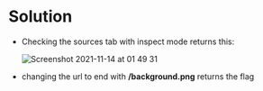 # Solution


- Checking the sources tab with inspect mode returns this:

  ![Screenshot 2021-11-14 at 01 49 31](https://user-images.githubusercontent.com/74051842/141663388-a9208c9f-adc6-4a47-8715-5ca237523bb2.png)

- changing the url to end with **/background.png** returns the flag

